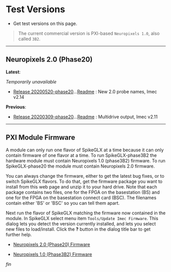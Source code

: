 # Test Versions

* Get test versions on this page.

>The current commercial version is PXI-based `Neuropixels 1.0`, also called `3B2`.

------

## Neuropixels 2.0 (Phase20)

**Latest**:

*Temporarily unavailable*
* [Release 20200520-phase20](../App/Release_v20200520-phase20.zip)...[Readme](../Readme/Readme_v20200520-phase20.txt) : New 2.0 probe names, Imec v2.14

**Previous**:

* [Release 20200309-phase20](../App/Release_v20200309-phase20.zip)...[Readme](../Readme/Readme_v20200309-phase20.txt) : Multidrive output, Imec v2.11

------

## PXI Module Firmware

A module can only run one flavor of SpikeGLX at a time because it can only
contain firmware of one flavor at a time. To run SpikeGLX-phase3B2 the
hardware module must contain Neuropixels 1.0 (phase3B2) firmware. To run
SpikeGLX-phase20 the module must contain Neuropixels 2.0 firmware.

You can always change the firmware, either to get the latest bug fixes, or
to switch SpikeGLX flavors. To do that, get the firmware package you want
to install from this web page and unzip it to your hard drive. Note that
each package contains two files, one for the FPGA on the basestation (BS)
and one for the FPGA on the basestation connect card (BSC). The filenames
contain either 'BS' or 'BSC' so you can tell them apart.

Next run the flavor of SpikeGLX matching the firmware now contained in the
module. In SpikeGLX select menu item `Tools/Update Imec Firmware`. This
dialog lets you detect the version currently installed, and lets you select
new files to load/install. Click the **?** button in the dialog title bar
to get further help.

* [Neuropixels 2.0 (Phase20) Firmware](../Support/NP20ModuleFirmware.zip)

* [Neuropixels 1.0 (Phase3B2) Firmware](../Support/NP10ModuleFirmware.zip)


_fin_

